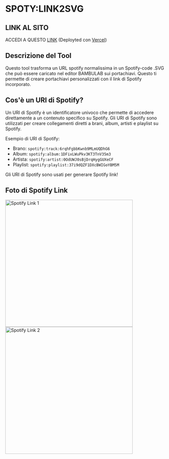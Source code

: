 # SPOTY:LINK2SVG

## LINK AL SITO 
ACCEDI A QUESTO [LINK](https://spoty-linkhttp2svg.vercel.app/)
(Deployted con [Vercel](https://vercel.com/dreamsoldierc404s-projects/spoty-linkhttp2svg))

## Descrizione del Tool

Questo tool trasforma un URL spotify normalissima in un Spotify-code .SVG che può essere caricato nel editor BAMBULAB sui portachiavi. Questo ti permette di creare portachiavi personalizzati con il link di Spotify incorporato.

## Cos'è un URI di Spotify?

Un URI di Spotify è un identificatore univoco che permette di accedere direttamente a un contenuto specifico su Spotify. Gli URI di Spotify sono utilizzati per creare collegamenti diretti a brani, album, artisti e playlist su Spotify.

Esempio di URI di Spotify:
- Brano: `spotify:track:6rqhFgbbKwnb9MLmUQDhG6`
- Album: `spotify:album:1DFixLWuPkv3KT3TnV35m3`
- Artista: `spotify:artist:0OdUWJ0sBjDrqHygGUXeCF`
- Playlist: `spotify:playlist:37i9dQZF1DXcBWIGoYBM5M`

Gli URI di Spotify sono usati per generare Spotify link!

## Foto di Spotify Link

<img src="https://scannables.scdn.co/uri/plain/png/000000/white/1000/spotify%3Atrack%3A1kKccj5wYXTj3gTpUIMoac" alt="Spotify Link 1" width="400"/>
<img src="https://scannables.scdn.co/uri/plain/jpeg/FFFFFF/black/640/spotify:track:4QAVzoQziO6ZobIjZtTFwo" alt="Spotify Link 2" width="400"/>
